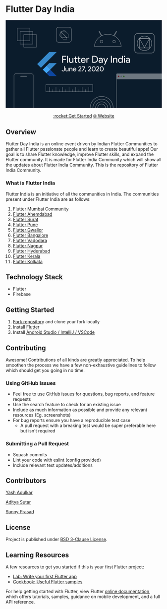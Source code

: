# Flutter Day India

<p align="center">
<img width="800px"  src="github_screenshots/MainPoster.png">
</p>
 
 <p align="center">
<a href="#getting-started">:rocket:Get Started</a>
 <a href="https://flutterindia.dev/#/">&#127760 Website</a>
</p>

## Overview
Flutter Day India is an online event driven by Indian Flutter Communities to gather all Flutter passionate people and learn to create beautiful apps! Our goal is to share Flutter knowledge, improve Flutter skills, and expand the Flutter community. 
It is made for Flutter India Community which will show all the updates about Flutter India Community.
This is the repository of Flutter India Community.

### What is Flutter India
Flutter India is an initiative of all the communities in India. 
The communities present under Flutter India are as follows:
1. <a href="https://www.meetup.com/Mumbai-Flutter/">Flutter Mumbai Community</a>
2. <a href="https://www.meetup.com/FlutterAHM/">Flutter Ahemdabad</a>
3. <a href="https://www.meetup.com/FlutterSurat/">Flutter Surat</a>
4. <a href="https://www.meetup.com/Flutter-Pune-Development-Meetup/">Flutter Pune</a>
5. <a href="https://www.meetup.com/Gwalior-Flutter-Meetup-Group/">Flutter Gwalior</a>
6. <a href="https://www.meetup.com/flutter-bangalore-group/">Flutter Bangalore</a>
7. <a href="https://twitter.com/fluttervadodara">Flutter Vadodara</a>
8. <a href="https://www.meetup.com/flutterngp/">Flutter Nagpur</a>
9. <a href="https://www.meetup.com/Flutter-Hyderabad/">Flutter Hyderabad</a>
10. <a href="https://twitter.com/flutterkerala/">Flutter Kerala</a>
11. <a href="https://twitter.com/flutterkolkata">Flutter Kolkata</a>

## Technology Stack

- Flutter
- Firebase

## Getting Started

1. [Fork repository](https://github.com/elaishane/Flutter-India-Website/fork) and clone your fork locally
2. Install [Flutter](https://flutter.dev/docs/get-started/install)
3. Install [Android Studio / IntelliJ / VSCode](https://flutter.dev/docs/development/tools/android-studio)

## Contributing

Awesome! Contributions of all kinds are greatly appreciated. To help smoothen the process we have a few non-exhaustive guidelines to follow which should get you going in no time.

### Using GitHub Issues

- Feel free to use GitHub issues for questions, bug reports, and feature requests
- Use the search feature to check for an existing issue
- Include as much information as possible and provide any relevant resources (Eg. screenshots)
- For bug reports ensure you have a reproducible test case
  - A pull request with a breaking test would be super preferable here but isn't required

### Submitting a Pull Request

- Squash commits
- Lint your code with eslint (config provided)
- Include relevant test updates/additions

## Contributors

[Yash Adulkar](https://github.com/elaishane)

[Aditya Sutar](https://github.com/aditya305)

[Sunny Prasad](https://github.com/prasadsunny1)

## License

Project is published under [BSD 3-Clause License](LICENSE).

## Learning Resources
A few resources to get you started if this is your first Flutter project:

* [Lab: Write your first Flutter app](https://flutter.dev/docs/get-started/codelab)
* [Cookbook: Useful Flutter samples](https://flutter.dev/docs/cookbook)

For help getting started with Flutter, view Flutter
[online documentation](https://flutter.dev/docs), which offers tutorials, 
samples, guidance on mobile development, and a full API reference.



